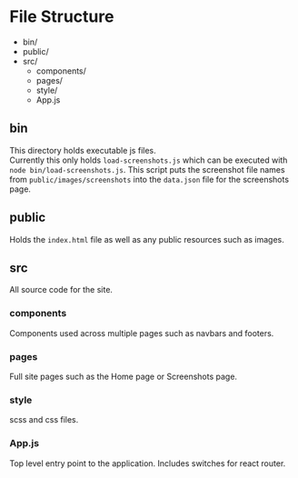 # File Structure
<ul>
  <li>bin/</li>
  <li>public/</li>
  <li>
    src/
    <ul>
      <li>components/</li>
      <li>pages/</li>
      <li>style/</li>
      <li>App.js</li>
    </ul>
  </li>
</ul>

## bin

This directory holds executable js files. \
Currently this only holds ``load-screenshots.js`` which can be executed with \
``node bin/load-screenshots.js``. This script puts the screenshot file names \
from ``public/images/screenshots`` into the ``data.json`` file for the screenshots page.

## public

Holds the ``index.html`` file as well as any public resources such as images.

## src

All source code for the site.

### components

Components used across multiple pages such as navbars and footers.

### pages

Full site pages such as the Home page or Screenshots page.

### style

scss and css files.

### App.js

Top level entry point to the application. Includes switches for react router.

